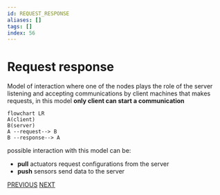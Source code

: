 ```yaml
---
id: REQUEST_RESPONSE
aliases: []
tags: []
index: 56
---
```


# Request response

Model of interaction where one of the nodes plays the role of the server listening and accepting communications by client machines that makes requests, in this model **only client can start a communication**

```mermaid
flowchart LR
A(client)
B(server)
A --request--> B
B --response--> A
```

possible interaction with this model can be:

- **pull** actuators request configurations from the server
- **push** sensors send data to the server

[PREVIOUS](pages/IoT/PUB_SUB_PROTOCOLS.md) [NEXT](mobile_systems/IoT/REST.md)
